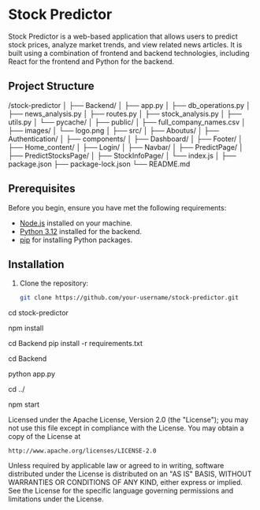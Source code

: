 # Stock Predictor

Stock Predictor is a web-based application that allows users to predict stock prices, analyze market trends, and view related news articles. It is built using a combination of frontend and backend technologies, including React for the frontend and Python for the backend.

## Project Structure
/stock-predictor │ ├── Backend/ │ ├── app.py │ ├── db_operations.py │ ├── news_analysis.py │ ├── routes.py │ ├── stock_analysis.py │ ├── utils.py │ └── pycache/ │ ├── public/ │ ├── full_company_names.csv │ ├── images/ │ └── logo.png │ ├── src/ │ ├── Aboutus/ │ ├── Authentication/ │ ├── components/ │ ├── Dashboard/ │ ├── Footer/ │ ├── Home_content/ │ ├── Login/ │ ├── Navbar/ │ ├── PredictPage/ │ ├── PredictStocksPage/ │ ├── StockInfoPage/ │ └── index.js │ ├── package.json ├── package-lock.json └── README.md


## Prerequisites

Before you begin, ensure you have met the following requirements:

- [Node.js](https://nodejs.org/) installed on your machine.
- [Python 3.12](https://www.python.org/downloads/) installed for the backend.
- [pip](https://pip.pypa.io/en/stable/) for installing Python packages.

## Installation

1. Clone the repository:

   ```bash
   git clone https://github.com/your-username/stock-predictor.git
cd stock-predictor

npm install

cd Backend
pip install -r requirements.txt

cd Backend

python app.py

cd ../

npm start


Licensed under the Apache License, Version 2.0 (the "License");
you may not use this file except in compliance with the License.
You may obtain a copy of the License at

    http://www.apache.org/licenses/LICENSE-2.0

Unless required by applicable law or agreed to in writing, software
distributed under the License is distributed on an "AS IS" BASIS,
WITHOUT WARRANTIES OR CONDITIONS OF ANY KIND, either express or implied.
See the License for the specific language governing permissions and
limitations under the License.
